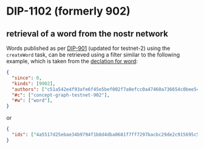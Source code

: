 DIP-1102 (formerly 902)
=====
retrieval of a word from the nostr network
-----

Words published as per [DIP-901](901.md) (updated for testnet-2) using the `createWord` task, can be retrieved using a filter similar to the following example, which is taken from the [declation for word](../../conceptGraph/declarations/word.md):

```json
{
  "since": 0,
  "kinds": [9902],
  "authors": ["c51a542e4f93afe6f45e5bef002f7a0efcc0a47460a736654c0bee5402c482fa"],
  "#c": ["concept-graph-testnet-902"],
  "#w": ["word"],
}
```

or

```json
{
  "ids": ["4a5517d25ebae34b9794f1b8d4dba0681f7ff7297bacbc29de2c915695c53bfe"],
}
```
